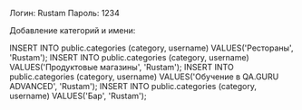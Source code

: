Логин: Rustam
Пароль: 1234

Добавление категорий и имени:

INSERT INTO public.categories (category, username) VALUES('Рестораны', 'Rustam');
INSERT INTO public.categories (category, username) VALUES('Продуктовые магазины', 'Rustam');
INSERT INTO public.categories (category, username) VALUES('Обучение в QA.GURU ADVANCED', 'Rustam');
INSERT INTO public.categories (category, username) VALUES('Бар', 'Rustam');
